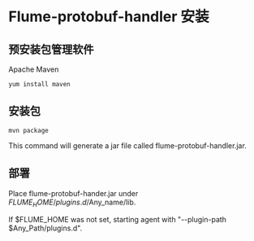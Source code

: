 # Flume-protobuf-handler 安装

## 预安装包管理软件
Apache Maven
```shell
yum install maven
```

## 安装包
```shell
mvn package
```
This command will generate a jar file called flume-protobuf-handler.jar.

## 部署
Place flume-protobuf-hander.jar under $FLUME_HOME/plugins.d/$Any_name/lib.

If $FLUME_HOME was not set, starting agent with "--plugin-path $Any_Path/plugins.d".

